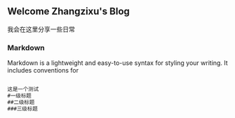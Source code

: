 <!--
 * @Description: 
 * @Version: 1.0
 * @Autor: Zhangzixu
 * @Date: 2020-08-07 12:25:51
 * @LastEditors: Zhangzixu
 * @LastEditTime: 2020-08-07 12:28:24
-->
## Welcome Zhangzixu's Blog

我会在这里分享一些日常

### Markdown

Markdown is a lightweight and easy-to-use syntax for styling your writing. It includes conventions for

```markdown

这是一个测试
#一级标题
##二级标题
###三级标题

